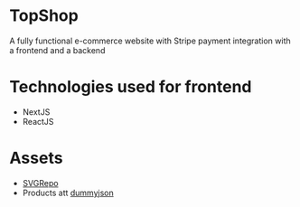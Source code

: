 # TopShop
A fully functional e-commerce website with Stripe payment integration
with a frontend and a backend 
# Technologies used for frontend
- NextJS 
- ReactJS
# Assets
- [SVGRepo](https://svgrepo.com)
- Products att [dummyjson](https://dummyjson.com)
